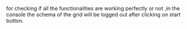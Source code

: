 for checking if all the functionalities are working perfectly or not ,in the console the schema of the grid will be logged out after clicking on start button.
